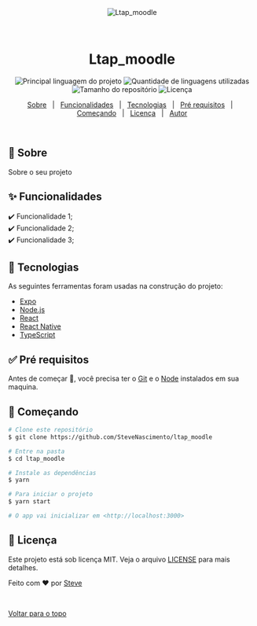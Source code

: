 <div align="center" id="top"> 
  <img src="./.github/app.gif" alt="Ltap_moodle" />

  &#xa0;

  <!-- <a href="https://ltap_moodle.netlify.com">Demo</a> -->
</div>

<h1 align="center">Ltap_moodle</h1>

<p align="center">
  <img alt="Principal linguagem do projeto" src="https://img.shields.io/github/languages/top/SteveNascimento/ltap_moodle?color=56BEB8">

  <img alt="Quantidade de linguagens utilizadas" src="https://img.shields.io/github/languages/count/SteveNascimento/ltap_moodle?color=56BEB8">

  <img alt="Tamanho do repositório" src="https://img.shields.io/github/repo-size/SteveNascimento/ltap_moodle?color=56BEB8">

  <img alt="Licença" src="https://img.shields.io/github/license/SteveNascimento/ltap_moodle?color=56BEB8">

  <!-- <img alt="Github issues" src="https://img.shields.io/github/issues/SteveNascimento/ltap_moodle?color=56BEB8" /> -->

  <!-- <img alt="Github forks" src="https://img.shields.io/github/forks/SteveNascimento/ltap_moodle?color=56BEB8" /> -->

  <!-- <img alt="Github stars" src="https://img.shields.io/github/stars/SteveNascimento/ltap_moodle?color=56BEB8" /> -->
</p>

<!-- Status -->

<!-- <h4 align="center"> 
	🚧  Ltap_moodle 🚀 Em construção...  🚧
</h4> 

<hr> -->

<p align="center">
  <a href="#dart-sobre">Sobre</a> &#xa0; | &#xa0; 
  <a href="#sparkles-funcionalidades">Funcionalidades</a> &#xa0; | &#xa0;
  <a href="#rocket-tecnologias">Tecnologias</a> &#xa0; | &#xa0;
  <a href="#white_check_mark-pré-requisitos">Pré requisitos</a> &#xa0; | &#xa0;
  <a href="#checkered_flag-começando">Começando</a> &#xa0; | &#xa0;
  <a href="#memo-licença">Licença</a> &#xa0; | &#xa0;
  <a href="https://github.com/SteveNascimento" target="_blank">Autor</a>
</p>

<br>

## :dart: Sobre ##

Sobre o seu projeto

## :sparkles: Funcionalidades ##

:heavy_check_mark: Funcionalidade 1;\
:heavy_check_mark: Funcionalidade 2;\
:heavy_check_mark: Funcionalidade 3;

## :rocket: Tecnologias ##

As seguintes ferramentas foram usadas na construção do projeto:

- [Expo](https://expo.io/)
- [Node.js](https://nodejs.org/en/)
- [React](https://pt-br.reactjs.org/)
- [React Native](https://reactnative.dev/)
- [TypeScript](https://www.typescriptlang.org/)

## :white_check_mark: Pré requisitos ##

Antes de começar :checkered_flag:, você precisa ter o [Git](https://git-scm.com) e o [Node](https://nodejs.org/en/) instalados em sua maquina.

## :checkered_flag: Começando ##

```bash
# Clone este repositório
$ git clone https://github.com/SteveNascimento/ltap_moodle

# Entre na pasta
$ cd ltap_moodle

# Instale as dependências
$ yarn

# Para iniciar o projeto
$ yarn start

# O app vai inicializar em <http://localhost:3000>
```

## :memo: Licença ##

Este projeto está sob licença MIT. Veja o arquivo [LICENSE](LICENSE.md) para mais detalhes.


Feito com :heart: por <a href="https://github.com/SteveNascimento" target="_blank">Steve</a>

&#xa0;

<a href="#top">Voltar para o topo</a>
